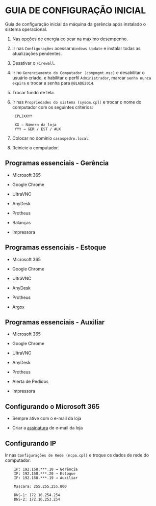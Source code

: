 # GUIA DE CONFIGURAÇÃO INICIAL

Guia de configuração inicial da máquina da gerência após instalado o sistema operacional.

1. Nas opções de energia colocar na máximo desempenho.

2. Ir nas `Configurações` acessar `Windows Update` e instalar todas as atualizações pendentes.

3. Desativar o `Firewall`.

4. Ir no `Gerenciamento do Computador (compmgmt.msc)` e desabilitar o usuário criado, e habilitar o perfil `Administrador`, marcar `senha nunca expira` e trocar a senha para `@BLADE2014`.

5. Trocar fundo de tela.

6. Ir nas `Propriedades do sistema (sysdm.cpl)` e trocar o nome do computador com os seguintes critérios:

        CPLJXXYY

        XX → Número da loja
        YYY → GER / EST / AUX

7. Colocar no domínio `casaspedro.local`.

8. Reinicie o computador.

## Programas essenciais - Gerência
	
- Microsoft 365

- Google Chrome

- UltraVNC

- AnyDesk

- Protheus

- Balanças

- Impressora

## Programas essenciais - Estoque
	
- Microsoft 365

- Google Chrome

- UltraVNC

- AnyDesk

- Protheus

- Argox

## Programas essenciais - Auxiliar
	
- Microsoft 365

- Google Chrome

- UltraVNC

- AnyDesk

- Protheus

- Alerta de Pedidos

- Impressora

## Configurando o Microsoft 365

- Sempre ative com o e-mail da loja

- Criar a [assinatura]() de e-mail da loja

## Configurando IP

Ir nas `Configurações de Rede (ncpa.cpl)` e troque os dados de rede do computador.

        IP: 192.168.***.10 → Gerência
        IP: 192.168.***.20 → Estoque
        IP: 192.168.***.19 → Auxiliar

        Mascara: 255.255.255.000

        DNS-1: 172.16.254.254
        DNS-2: 172.16.253.254